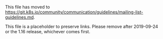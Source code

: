 This file has moved to https://git.k8s.io/community/communication/guidelines/mailing-list-guidelines.md.

This file is a placeholder to preserve links. Please remove after 2019-09-24 or the 1.16 release, whichever comes first.
